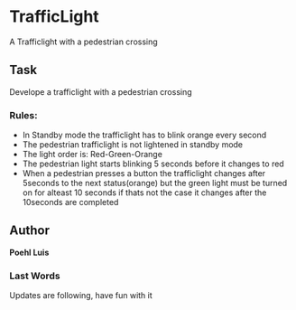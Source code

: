 # TrafficLight

A Trafficlight with a pedestrian crossing

## Task

Develope a trafficlight with a pedestrian crossing

### Rules:
* In Standby mode the trafficlight has to blink orange every second
* The pedestrian trafficlight is not lightened in standby mode
* The light order is: Red-Green-Orange
* The pedestrian light starts blinking 5 seconds before it changes to red
* When a pedestrian presses a button the trafficlight changes after 5seconds to the next status(orange) but the green light must be turned on for alteast 10 seconds if thats not the case it changes after the 10seconds are completed

## Author

**Poehl Luis**

### Last Words

Updates are following, have fun with it
